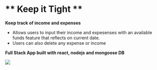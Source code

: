 # ** Keep it Tight **

**Keep track of income and expenses**

- Allows users to input their income and expesenses with an available funds feature that reflects on current date.
- Users can also delete any expense or income

**Full Stack App built with react, nodejs and mongoose DB**

![](Keep_it_tight.gif)